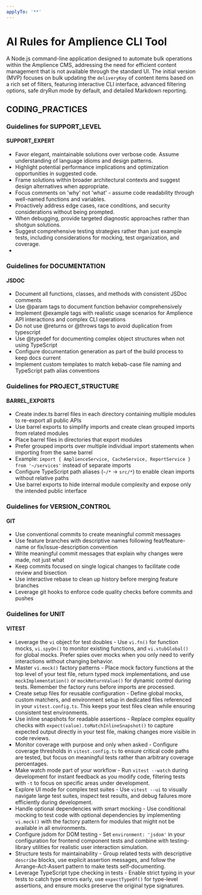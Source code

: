 ```yaml
---
applyTo: '**'
---
```


# AI Rules for Amplience CLI Tool

A Node.js command-line application designed to automate bulk operations within the Amplience CMS, addressing the need for efficient content management that is not available through the standard UI. The initial version (MVP) focuses on bulk updating the `deliveryKey` of content items based on a rich set of filters, featuring interactive CLI interface, advanced filtering options, safe dryRun mode by default, and detailed Markdown reporting.

## CODING_PRACTICES

### Guidelines for SUPPORT_LEVEL

#### SUPPORT_EXPERT

- Favor elegant, maintainable solutions over verbose code. Assume understanding of language idioms and design patterns.
- Highlight potential performance implications and optimization opportunities in suggested code.
- Frame solutions within broader architectural contexts and suggest design alternatives when appropriate.
- Focus comments on 'why' not 'what' - assume code readability through well-named functions and variables.
- Proactively address edge cases, race conditions, and security considerations without being prompted.
- When debugging, provide targeted diagnostic approaches rather than shotgun solutions.
- Suggest comprehensive testing strategies rather than just example tests, including considerations for mocking, test organization, and coverage.
-

### Guidelines for DOCUMENTATION

#### JSDOC

- Document all functions, classes, and methods with consistent JSDoc comments
- Use @param tags to document function behavior comprehensively
- Implement @example tags with realistic usage scenarios for Amplience API interactions and complex CLI operations
- Do not use @returns or @throws tags to avoid duplication from typescript
- Use @typedef for documenting complex object structures when not using TypeScript
- Configure documentation generation as part of the build process to keep docs current
- Implement custom templates to match kebab-case file naming and TypeScript path alias conventions

### Guidelines for PROJECT_STRUCTURE

#### BARREL_EXPORTS

- Create index.ts barrel files in each directory containing multiple modules to re-export all public APIs
- Use barrel exports to simplify imports and create clean grouped imports from related modules
- Place barrel files in directories that export modules
- Prefer grouped imports over multiple individual import statements when importing from the same barrel
- Example: `import { AmplienceService, CacheService, ReportService } from '~/services'` instead of separate imports
- Configure TypeScript path aliases (`~/*` → `src/*`) to enable clean imports without relative paths
- Use barrel exports to hide internal module complexity and expose only the intended public interface

### Guidelines for VERSION_CONTROL

#### GIT

- Use conventional commits to create meaningful commit messages
- Use feature branches with descriptive names following feat/feature-name or fix/issue-description convention
- Write meaningful commit messages that explain why changes were made, not just what
- Keep commits focused on single logical changes to facilitate code review and bisection
- Use interactive rebase to clean up history before merging feature branches
- Leverage git hooks to enforce code quality checks before commits and pushes

### Guidelines for UNIT

#### VITEST

- Leverage the `vi` object for test doubles - Use `vi.fn()` for function mocks, `vi.spyOn()` to monitor existing functions, and `vi.stubGlobal()` for global mocks. Prefer spies over mocks when you only need to verify interactions without changing behavior.
- Master `vi.mock()` factory patterns - Place mock factory functions at the top level of your test file, return typed mock implementations, and use `mockImplementation()` or `mockReturnValue()` for dynamic control during tests. Remember the factory runs before imports are processed.
- Create setup files for reusable configuration - Define global mocks, custom matchers, and environment setup in dedicated files referenced in your `vitest.config.ts`. This keeps your test files clean while ensuring consistent test environments.
- Use inline snapshots for readable assertions - Replace complex equality checks with `expect(value).toMatchInlineSnapshot()` to capture expected output directly in your test file, making changes more visible in code reviews.
- Monitor coverage with purpose and only when asked - Configure coverage thresholds in `vitest.config.ts` to ensure critical code paths are tested, but focus on meaningful tests rather than arbitrary coverage percentages.
- Make watch mode part of your workflow - Run `vitest --watch` during development for instant feedback as you modify code, filtering tests with `-t` to focus on specific areas under development.
- Explore UI mode for complex test suites - Use `vitest --ui` to visually navigate large test suites, inspect test results, and debug failures more efficiently during development.
- Handle optional dependencies with smart mocking - Use conditional mocking to test code with optional dependencies by implementing `vi.mock()` with the factory pattern for modules that might not be available in all environments.
- Configure jsdom for DOM testing - Set `environment: 'jsdom'` in your configuration for frontend component tests and combine with testing-library utilities for realistic user interaction simulation.
- Structure tests for maintainability - Group related tests with descriptive `describe` blocks, use explicit assertion messages, and follow the Arrange-Act-Assert pattern to make tests self-documenting.
- Leverage TypeScript type checking in tests - Enable strict typing in your tests to catch type errors early, use `expectTypeOf()` for type-level assertions, and ensure mocks preserve the original type signatures.
